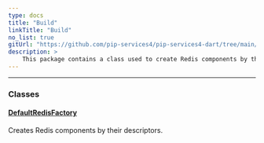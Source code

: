 ```yaml
---
type: docs
title: "Build"
linkTitle: "Build"
no_list: true
gitUrl: "https://github.com/pip-services4/pip-services4-dart/tree/main/pip-services4-redis-dart"
description: >
    This package contains a class used to create Redis components by their descriptors.
---
```

---
<div class="module-body"> 

### Classes

#### [DefaultRedisFactory](default_redis_factory)
Creates Redis components by their descriptors.

</div>


